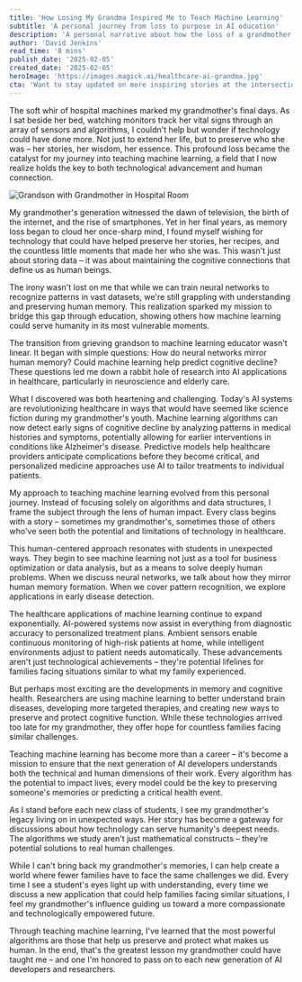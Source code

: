 ```yaml
---
title: 'How Losing My Grandma Inspired Me to Teach Machine Learning'
subtitle: 'A personal journey from loss to purpose in AI education'
description: 'A personal narrative about how the loss of a grandmother became the catalyst for a career in teaching machine learning, focusing on the intersection of AI technology and human care in healthcare applications.'
author: 'David Jenkins'
read_time: '8 mins'
publish_date: '2025-02-05'
created_date: '2025-02-05'
heroImage: 'https://images.magick.ai/healthcare-ai-grandma.jpg'
cta: 'Want to stay updated on more inspiring stories at the intersection of AI and healthcare? Follow us on LinkedIn to join a community of innovators working to make technology more human-centered.'
---
```


The soft whir of hospital machines marked my grandmother's final days. As I sat beside her bed, watching monitors track her vital signs through an array of sensors and algorithms, I couldn't help but wonder if technology could have done more. Not just to extend her life, but to preserve who she was – her stories, her wisdom, her essence. This profound loss became the catalyst for my journey into teaching machine learning, a field that I now realize holds the key to both technological advancement and human connection.

![Grandson with Grandmother in Hospital Room](https://i.magick.ai/PIXE/1738770120825_magick_img.webp)

My grandmother's generation witnessed the dawn of television, the birth of the internet, and the rise of smartphones. Yet in her final years, as memory loss began to cloud her once-sharp mind, I found myself wishing for technology that could have helped preserve her stories, her recipes, and the countless little moments that made her who she was. This wasn't just about storing data – it was about maintaining the cognitive connections that define us as human beings.

The irony wasn't lost on me that while we can train neural networks to recognize patterns in vast datasets, we're still grappling with understanding and preserving human memory. This realization sparked my mission to bridge this gap through education, showing others how machine learning could serve humanity in its most vulnerable moments.

The transition from grieving grandson to machine learning educator wasn't linear. It began with simple questions: How do neural networks mirror human memory? Could machine learning help predict cognitive decline? These questions led me down a rabbit hole of research into AI applications in healthcare, particularly in neuroscience and elderly care.

What I discovered was both heartening and challenging. Today's AI systems are revolutionizing healthcare in ways that would have seemed like science fiction during my grandmother's youth. Machine learning algorithms can now detect early signs of cognitive decline by analyzing patterns in medical histories and symptoms, potentially allowing for earlier interventions in conditions like Alzheimer's disease. Predictive models help healthcare providers anticipate complications before they become critical, and personalized medicine approaches use AI to tailor treatments to individual patients.

My approach to teaching machine learning evolved from this personal journey. Instead of focusing solely on algorithms and data structures, I frame the subject through the lens of human impact. Every class begins with a story – sometimes my grandmother's, sometimes those of others who've seen both the potential and limitations of technology in healthcare.

This human-centered approach resonates with students in unexpected ways. They begin to see machine learning not just as a tool for business optimization or data analysis, but as a means to solve deeply human problems. When we discuss neural networks, we talk about how they mirror human memory formation. When we cover pattern recognition, we explore applications in early disease detection.

The healthcare applications of machine learning continue to expand exponentially. AI-powered systems now assist in everything from diagnostic accuracy to personalized treatment plans. Ambient sensors enable continuous monitoring of high-risk patients at home, while intelligent environments adjust to patient needs automatically. These advancements aren't just technological achievements – they're potential lifelines for families facing situations similar to what my family experienced.

But perhaps most exciting are the developments in memory and cognitive health. Researchers are using machine learning to better understand brain diseases, developing more targeted therapies, and creating new ways to preserve and protect cognitive function. While these technologies arrived too late for my grandmother, they offer hope for countless families facing similar challenges.

Teaching machine learning has become more than a career – it's become a mission to ensure that the next generation of AI developers understands both the technical and human dimensions of their work. Every algorithm has the potential to impact lives, every model could be the key to preserving someone's memories or predicting a critical health event.

As I stand before each new class of students, I see my grandmother's legacy living on in unexpected ways. Her story has become a gateway for discussions about how technology can serve humanity's deepest needs. The algorithms we study aren't just mathematical constructs – they're potential solutions to real human challenges.

While I can't bring back my grandmother's memories, I can help create a world where fewer families have to face the same challenges we did. Every time I see a student's eyes light up with understanding, every time we discuss a new application that could help families facing similar situations, I feel my grandmother's influence guiding us toward a more compassionate and technologically empowered future.

Through teaching machine learning, I've learned that the most powerful algorithms are those that help us preserve and protect what makes us human. In the end, that's the greatest lesson my grandmother could have taught me – and one I'm honored to pass on to each new generation of AI developers and researchers.